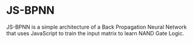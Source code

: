 # JS-BPNN
JS-BPNN is a simple architecture of a Back Propagation Neural Network that uses JavaScript to train the input matrix to learn NAND Gate Logic.
